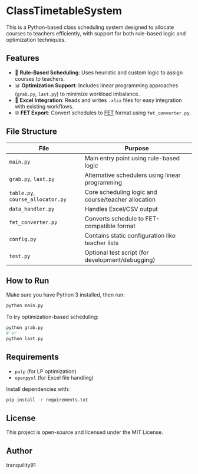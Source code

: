 # ClassTimetableSystem

This is a Python-based class scheduling system designed to allocate courses to teachers efficiently, with support for both rule-based logic and optimization techniques.

## Features

- 🧠 **Rule-Based Scheduling**: Uses heuristic and custom logic to assign courses to teachers.
- 📊 **Optimization Support**: Includes linear programming approaches (`grab.py`, `last.py`) to minimize workload imbalance.
- 📁 **Excel Integration**: Reads and writes `.xlsx` files for easy integration with existing workflows.
- 🌐 **FET Export**: Convert schedules to [FET](https://www.timetabling.de/) format using `fet_converter.py`.

## File Structure

| File | Purpose |
|------|---------|
| `main.py` | Main entry point using rule-based logic |
| `grab.py`, `last.py` | Alternative schedulers using linear programming |
| `table.py`, `course_allocator.py` | Core scheduling logic and course/teacher allocation |
| `data_handler.py` | Handles Excel/CSV output |
| `fet_converter.py` | Converts schedule to FET-compatible format |
| `config.py` | Contains static configuration like teacher lists |
| `test.py` | Optional test script (for development/debugging) |

## How to Run

Make sure you have Python 3 installed, then run:

```bash
python main.py
```

To try optimization-based scheduling:

```bash
python grab.py
# or
python last.py
```

## Requirements

- `pulp` (for LP optimization)
- `openpyxl` (for Excel file handling)

Install dependencies with:

```bash
pip install -r requirements.txt
```

## License

This project is open-source and licensed under the MIT License.

## Author

tranquility91
